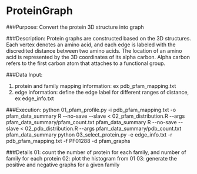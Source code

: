 # ProteinGraph

###Purpose:
Convert the protein 3D structure into graph
  
###Description:
Protein graphs are constructed based on the 3D structures. Each vertex denotes an amino acid, and each edge is labeled with the discredited distance between two amino acids. The location of an amino acid is represented by the 3D coordinates of its alpha carbon. Alpha carbon refers to the first carbon atom that attaches to a functional group.

###Data Input:
1. protein and family mapping information: ex pdb_pfam_mapping.txt
2. edge information: define the edge label for different ranges of distance, ex edge_info.txt

###Execution:
python 01_pfam_profile.py -i pdb_pfam_mapping.txt -o pfam_data_summary
R --no-save --slave < 02_pfam_distribution.R --args pfam_data_summary/pfam_count.txt pfam_data_summary
R --no-save --slave < 02_pdb_distribution.R --args pfam_data_summary/pdb_count.txt pfam_data_summary
python 03_select_protein.py -e edge_info.txt -r pdb_pfam_mapping.txt -f PF01288 -d pfam_graphs

###Details
01: count the number of protein for each family, and number of family for each protein
02: plot the histogram from 01
03: generate the positive and negative graphs for a given family
